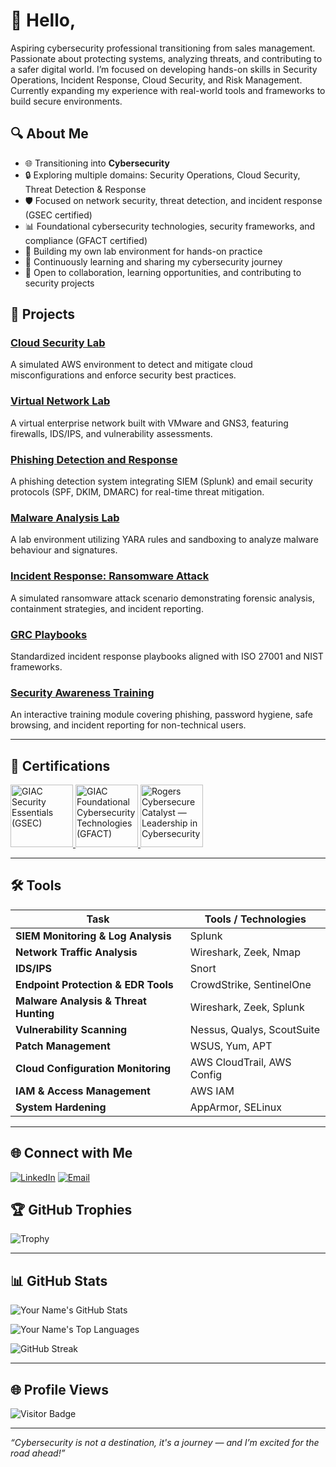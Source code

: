 # 👋 Hello,

Aspiring cybersecurity professional transitioning from sales management. Passionate about protecting systems, analyzing threats, and contributing to a safer digital world. I’m focused on developing hands-on skills in Security Operations, Incident Response, Cloud Security, and Risk Management. Currently expanding my experience with real-world tools and frameworks to build secure environments.

## 🔍 About Me

- 🌐 Transitioning into **Cybersecurity**
- 🔒 Exploring multiple domains: Security Operations, Cloud Security, Threat Detection & Response
- 🛡️ Focused on network security, threat detection, and incident response (GSEC certified)
- 📊 Foundational cybersecurity technologies, security frameworks, and compliance (GFACT certified)
- 🚀 Building my own lab environment for hands-on practice
- 🌱 Continuously learning and sharing my cybersecurity journey
- 🌟 Open to collaboration, learning opportunities, and contributing to security projects

## 🧬 Projects

### [Cloud Security Lab](link)
A simulated AWS environment to detect and mitigate cloud misconfigurations and enforce security best practices.

### [Virtual Network Lab](link)
A virtual enterprise network built with VMware and GNS3, featuring firewalls, IDS/IPS, and vulnerability assessments.

### [Phishing Detection and Response](link)
A phishing detection system integrating SIEM (Splunk) and email security protocols (SPF, DKIM, DMARC) for real-time threat mitigation.

### [Malware Analysis Lab](link)
A lab environment utilizing YARA rules and sandboxing to analyze malware behaviour and signatures.

### [Incident Response: Ransomware Attack](link)
A simulated ransomware attack scenario demonstrating forensic analysis, containment strategies, and incident reporting.

### [GRC Playbooks](link)
Standardized incident response playbooks aligned with ISO 27001 and NIST frameworks.

### [Security Awareness Training](link)
An interactive training module covering phishing, password hygiene, safe browsing, and incident reporting for non-technical users.

---

## 🏅 Certifications 

<a href="link">
  <img src="https://images.credly.com/images/8e6bde54-8a33-4ec0-9d70-90fcde581bcf/image.png" alt="GIAC Security Essentials (GSEC)" width="100"/>
</a>
<a href="link">
  <img src="https://images.credly.com/images/2d9b3293-9295-4ac3-a326-1bb7013225a4/image.png" alt="GIAC Foundational Cybersecurity Technologies (GFACT)" width="100"/>
</a>
<a href="link">
  <img src="https://cybersecurecatalyst.ca/wp-content/uploads/2023/03/CLIC-Badge_Transparent-1.webp" alt="Rogers Cybersecure Catalyst — Leadership in Cybersecurity" width="100"/>
</a>


---

## 🛠️ Tools 

| Task | Tools / Technologies |
|---------------------------------------|-----------------------------------------------|
| **SIEM Monitoring & Log Analysis** | Splunk |
| **Network Traffic Analysis** | Wireshark, Zeek, Nmap |
| **IDS/IPS** | Snort |
| **Endpoint Protection & EDR Tools** | CrowdStrike, SentinelOne |
| **Malware Analysis & Threat Hunting** | Wireshark, Zeek, Splunk |
| **Vulnerability Scanning** | Nessus, Qualys, ScoutSuite |
| **Patch Management** | WSUS, Yum, APT |
| **Cloud Configuration Monitoring** | AWS CloudTrail, AWS Config |
| **IAM & Access Management** | AWS IAM |
| **System Hardening** | AppArmor, SELinux |

---
## 🌐 Connect with Me

[![LinkedIn](https://img.shields.io/badge/LinkedIn-blue?style=for-the-badge&logo=linkedin)](www.linkedin.com/in/rozacalloway)
[![Email](https://img.shields.io/badge/Email-D14836?style=for-the-badge&logo=gmail&logoColor=white)](mailto:rozacalloway@gmail.com)

## 🏆 GitHub Trophies

![Trophy](https://github-profile-trophy.vercel.app/?username=LockGrid&theme=tokyonight&no-frame=true&no-bg=true&margin-w=4)

---

## 📊 GitHub Stats

![Your Name's GitHub Stats](https://github-readme-stats.vercel.app/api?username=LockGrid&show_icons=true&theme=tokyonight&hide_border=true)

![Your Name's Top Languages](https://github-readme-stats.vercel.app/api/top-langs/?username=LockGrid&layout=compact&theme=tokyonight&hide_border=true)

![GitHub Streak](https://streak-stats.demolab.com?user=LockGrid&theme=tokyonight&hide_border=true)

---

## 🌐 Profile Views

![Visitor Badge](https://visitor-badge.laobi.icu/badge?page_id=LockGrid.LockGrid)

---

*“Cybersecurity is not a destination, it's a journey — and I’m excited for the road ahead!”*
